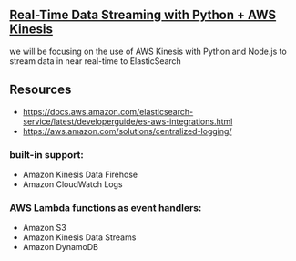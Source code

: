 ## [Real-Time Data Streaming with Python + AWS Kinesis](https://medium.com/swlh/real-time-data-streaming-with-python-aws-kinesis-how-to-part-1-cd56feb6fd0f)

we will be focusing on the use of AWS Kinesis with Python and Node.js to stream data in near real-time to ElasticSearch


## Resources
* https://docs.aws.amazon.com/elasticsearch-service/latest/developerguide/es-aws-integrations.html
* https://aws.amazon.com/solutions/centralized-logging/

### built-in support:
* Amazon Kinesis Data Firehose 
* Amazon CloudWatch Logs

### AWS Lambda functions as event handlers:
* Amazon S3
* Amazon Kinesis Data Streams
* Amazon DynamoDB
